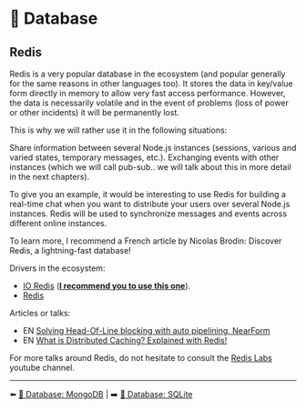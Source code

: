 # 💾 Database

## Redis

Redis is a very popular database in the ecosystem (and popular generally for the same reasons in other languages ​​too). It stores the data in key/value form directly in memory to allow very fast access performance. However, the data is necessarily volatile and in the event of problems (loss of power or other incidents) it will be permanently lost.

This is why we will rather use it in the following situations:

Share information between several Node.js instances (sessions, various and varied states, temporary messages, etc.).
Exchanging events with other instances (which we will call pub-sub.. we will talk about this in more detail in the next chapters).

To give you an example, it would be interesting to use Redis for building a real-time chat when you want to distribute your users over several Node.js instances. Redis will be used to synchronize messages and events across different online instances.

To learn more, I recommend a French article by Nicolas Brodin: Discover Redis, a lightning-fast database!

Drivers in the ecosystem:

- [IO Redis](https://github.com/luin/ioredis) (**<u>I recommend you to use this one</u>**).
- [Redis](https://github.com/NodeRedis/node-redis)

Articles or talks:

- EN [Solving Head-Of-Line blocking with auto pipelining, NearForm](https://www.youtube.com/watch?v=0L0ER4pZbX4)
- EN [What is Distributed Caching? Explained with Redis!](https://www.youtube.com/watch?v=U3RkDLtS7uY)

For more talks around Redis, do not hesitate to consult the [Redis Labs](https://www.youtube.com/c/Redislabs/featured) youtube channel.

---

⬅️ [💾 Database: MongoDB](./mongodb.md) |
➡️ [💾 Database: SQLite](./sqlite.md)
